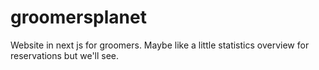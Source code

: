 # groomersplanet
Website in next js for groomers. Maybe like a little statistics overview for reservations but we'll see. 
